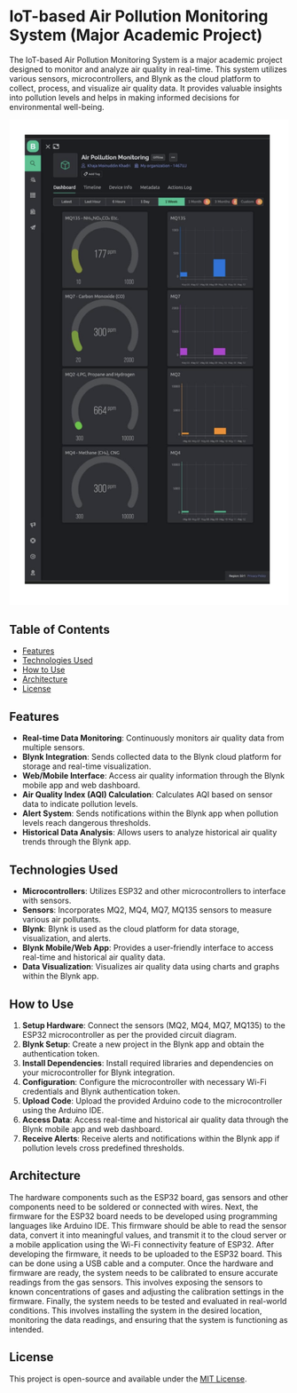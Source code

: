 # IoT-based Air Pollution Monitoring System (Major Academic Project)

The IoT-based Air Pollution Monitoring System is a major academic project designed to monitor and analyze air quality in real-time. This system utilizes various sensors, microcontrollers, and Blynk as the cloud platform to collect, process, and visualize air quality data. It provides valuable insights into pollution levels and helps in making informed decisions for environmental well-being.

![Air Pollution Monitoring System](Screenshot1.png)

## Table of Contents

- [Features](#features)
- [Technologies Used](#technologies-used)
- [How to Use](#how-to-use)
- [Architecture](#architecture)
- [License](#license)

## Features

- **Real-time Data Monitoring**: Continuously monitors air quality data from multiple sensors.
- **Blynk Integration**: Sends collected data to the Blynk cloud platform for storage and real-time visualization.
- **Web/Mobile Interface**: Access air quality information through the Blynk mobile app and web dashboard.
- **Air Quality Index (AQI) Calculation**: Calculates AQI based on sensor data to indicate pollution levels.
- **Alert System**: Sends notifications within the Blynk app when pollution levels reach dangerous thresholds.
- **Historical Data Analysis**: Allows users to analyze historical air quality trends through the Blynk app.

## Technologies Used

- **Microcontrollers**: Utilizes ESP32 and other microcontrollers to interface with sensors.
- **Sensors**: Incorporates MQ2, MQ4, MQ7, MQ135 sensors to measure various air pollutants.
- **Blynk**: Blynk is used as the cloud platform for data storage, visualization, and alerts.
- **Blynk Mobile/Web App**: Provides a user-friendly interface to access real-time and historical air quality data.
- **Data Visualization**: Visualizes air quality data using charts and graphs within the Blynk app.

## How to Use

1. **Setup Hardware**: Connect the sensors (MQ2, MQ4, MQ7, MQ135) to the ESP32 microcontroller as per the provided circuit diagram.
2. **Blynk Setup**: Create a new project in the Blynk app and obtain the authentication token.
3. **Install Dependencies**: Install required libraries and dependencies on your microcontroller for Blynk integration.
4. **Configuration**: Configure the microcontroller with necessary Wi-Fi credentials and Blynk authentication token.
5. **Upload Code**: Upload the provided Arduino code to the microcontroller using the Arduino IDE.
6. **Access Data**: Access real-time and historical air quality data through the Blynk mobile app and web dashboard.
7. **Receive Alerts**: Receive alerts and notifications within the Blynk app if pollution levels cross predefined thresholds.

## Architecture

The hardware components such as the ESP32 board, gas sensors and other components need to be soldered or connected with wires. Next, the firmware for the ESP32 board needs to be developed using programming languages like Arduino IDE. This firmware should be able to read the sensor data, convert it into meaningful values,
and transmit it to the cloud server or a mobile application using the Wi-Fi connectivity feature of ESP32.
After developing the firmware, it needs to be uploaded to the ESP32 board. This can be done using a USB cable and a computer. Once the hardware and firmware are ready, the system needs to be calibrated to ensure accurate readings from the gas sensors. This involves exposing the sensors to known concentrations of gases and adjusting the calibration settings in the firmware. 
Finally, the system needs to be tested and evaluated in real-world conditions. This involves installing the system in the desired location, monitoring the data readings, and ensuring that the system is functioning as intended.


## License

This project is open-source and available under the [MIT License](LICENSE).
